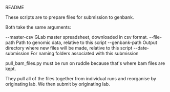 README

These scripts are to prepare files for submission to genbank.

Both take the same arguments:

--master-csv GLab master spreadsheet, downloaded in csv format. 
--file-path Path to genomic data, relative to this script 
--genbank-path Output directory where new files will be made, relative to this script
--date-submission For naming folders associated with this submission

pull_bam_files.py must be run on ruddle because that's where bam files are kept.

They pull all of the files together from individual runs and reorganise by originating lab.
We then submit by originating lab.
